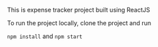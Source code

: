 This is expense tracker project built using ReactJS

To run the project locally, clone the project and run

`npm install` and `npm start`

